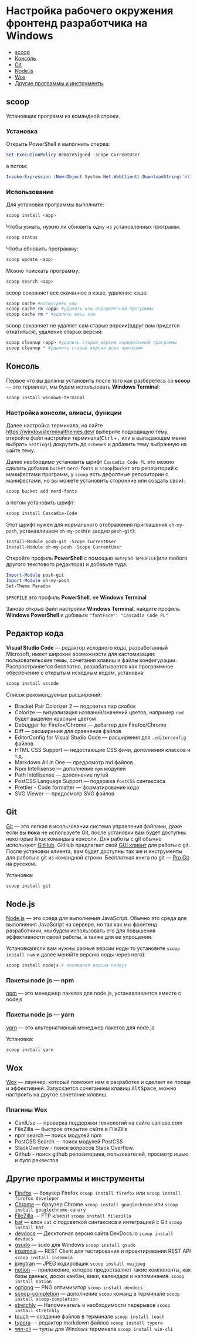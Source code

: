 # Настройка рабочего окружения фронтенд разработчика на Windows

- [scoop](#scoop)
- [Консоль](#%D0%9A%D0%BE%D0%BD%D1%81%D0%BE%D0%BB%D1%8C)
- [Git](#git)
- [Node.js](#nodejs)
- [Wox](#wox)
- [Другие программы и инструменты](#%D0%94%D1%80%D1%83%D0%B3%D0%B8%D0%B5-%D0%BF%D1%80%D0%BE%D0%B3%D1%80%D0%B0%D0%BC%D0%BC%D1%8B-%D0%B8-%D0%B8%D0%BD%D1%81%D1%82%D1%80%D1%83%D0%BC%D0%B5%D0%BD%D1%82%D1%8B)

## scoop

Установщик программ из командной строки.

### Установка
Открыть PowerShell и выполнить сперва:
```powershell
Set-ExecutionPolicy RemoteSigned -scope CurrentUser
```
а потом:
```powershell
Invoke-Expression (New-Object System.Net.WebClient).DownloadString('https://get.scoop.sh')
```

### Использование

Для установки программы выполните:
```powershell
scoop install <app>
```
Чтобы узнать, нужно ли обновить одну из установленных программ:
```powershell
scoop status
```
Чтобы обновить программу:
```powershell
scoop update <app>
```
Можно поискать программу:
```powershell
scoop search <app>
```
scoop сохраняет все скачанное в кэше, удаление кэша:
```powershell
scoop cache #посмотреть кэш
scoop cache rm <app> #удалить кэш определенной программы
scoop cache rm * #удалить весь кэш
```
scoop сохраняет не удаляет сам старые версии(вдруг вам придется откатиться), удаление старых версий:
```powershell
scoop cleanup <app> #удалить старые версии определенной программы
scoop cleanup * #удалить старые версии всех программ
```

## Консоль
Первое что вы должны установить после того как разбёретесь со **scoop** — это терминал, мы будем использовать **Windows Terminal**:
```powershell
scoop install windows-terminal
```

### Настройка консоли, алиасы, функции

Далее настройка терминала, на сайте https://windowsterminalthemes.dev/ выберите подходящую тему, откройте файл настройки терминала(<kbd>Ctrl</kbd>+<kbd>,</kbd> или в выпадающем меню выбрать `Settings`) докрутить до `schemes` и добавить тему выбранную на сайте тему.

Далее необходимо установить шрифт `Cascadia Code PL` это можно сделать добавив `bucket` `nerd-fonts` в `scoop`(`bucket` это репозиторий с манифестами программ, у `scoop` есть дефолтные репозитории с манифестами, но вы можете установить сторонние или создать свои):
```powershell
scoop bucket add nerd-fonts
```
а потом установить шрифт:
```powershell
scoop install Cascadia-Code
```

Этот шрифт нужен для нормального отображения приглашения `oh-my-posh`, устанавливаем `oh-my-posh`(и заодно `posh-git`):
```powershell
Install-Module posh-git -Scope CurrentUser
Install-Module oh-my-posh -Scope CurrentUser
```
Откройте профиль **PowerShell** с помощью `notepad $PROFILE`(или любого другого текстового редактора) и добавьте туда:
```powershell
Import-Module posh-git
Import-Module oh-my-posh
Set-Theme Paradox
```
`$PROFILE` это профиль **PowerShell**, не **Windows Terminal**

Заново открыв файл настройки **Windows Terminal**, найдите профиль **Windows PowerShell** и добавьте `"fontFace": "Cascadia Code PL"`

## Редактор кода
**Visual Studio Code** — редактор исходного кода, разработанный Microsoft, имеет широкие возможности для кастомизации: пользовательские темы, сочетания клавиш и файлы конфигурации. Распространяется бесплатно, разрабатывается как программное обеспечение с открытым исходным кодом, установка:
```powershell
scoop install vscode
```
Список рекомендуемых расширений:
- Bracket Pair Colorizer 2 — подсветка пар скобок
- Colorize — визуализация названий/значений цветов, например `red` будет выделен красным цветом
- Debugger for Firefox/Chrome — дебаггер для Firefox/Chrome
- Diff — расширения для сравнения файлов
- EditorConfig for Visual Studio Code — расширения для `.editorconfig` файлов
- HTML CSS Support — недостающие CSS фичи, дополнения классов и т.д.
- Markdown All in One — предосмотр md файлов
- Npm Intellisense — дополнение `npm` модулей
- Path Intellisense — дополнение путей
- PostCSS Language Support — подержка `PostCSS` синтаксиса
- Prettier - Code formatter — форматирование кода
- SVG Viewer — предосмотр SVG файлов

## Git

[Git](https://ru.wikipedia.org/wiki/Git) — это легкая в исользовании система управления файлами, даже если вы **пока** не используете Git, после установки вам будет доступны некоторые linux команды в консоли. Для работы с git обычно используют [GitHub](http://github.com). GitHub предлагает свой [GUI клиент](https://windows.github.com/) для работы с git. После установки клиента, вам будет доступны так же и инструменты для работы с git из командной строки. Бесплатная книга по git — [Pro Git](http://git-scm.com/book/ru/v2) на русском.

Установка:
```powershell
scoop install git
```

## Node.js

[Node.js](https://nodejs.org) — это среда для выполнения JavaScript. Обычно это среда для выполнения JavaScript на сервере, но так как мы фронтенд разработчики, мы будем использовать его для повышения эффективности своей работы, а также для ее упрощения.

Установка(если вам нужны разные версии ноды то установите `scoop install nvm` и далее меняйте версию ноды через него):
```powershell
scoop install nodejs # последняя версия nodejs
```

### Пакеты node.js — npm

[npm](http://npmjs.com) — это менеджер пакетов для node.js, устанавливается вместе с nodejs

### Пакеты node.js — yarn
[yarn](https://yarnpkg.com/lang/en/) — это альтернативный менеджер пакетов для node.js

Установка:
```powershell
scoop install yarn
```

## Wox

[Wox](http://getwox.com) — лаунчер, который поможет нам в разработке и сделает ее проще и эффективней. Запускается сочетанием клавиш <kbd>Alt</kbd><kbd>Space</kbd>, можно настроить на другое сочетание клавиш.

### Плагины Wox

- CanIUse — проверка поддержки технологий на сайте caniuse.com
- FileZilla — быстрое открытие сайта в FileZilla
- npm search — поиск модулей npm
- PostCSS Search — поиск модулей PostCSS
- StackOverlow - поиск вопросов Stack Overflow.
- Github - поиск github репозиториев, пользователей, просмотр ишью и пулл реквестов

## Другие программы и инструменты
- [Firefox](https://www.mozilla.org/ru/firefox/new/) — браузер Firefox `scoop install firefox` или `scoop install firefox-developer` 
- [Chrome](https://www.google.com/intl/ru/chrome/) — браузер Chrome `scoop install googlechrome` или `scoop install googlechrome-canary` 
- [FileZilla](https://filezilla-project.org/) — FTP клиент `scoop install filezilla` 
- [bat](https://github.com/sharkdp/bat) — клон `cat` с подсветкой синтаксиса и интеграцией с Git `scoop install bat` 
- [devdocs](https://github.com/egoist/devdocs-desktop) — Десктопная версия сайта DevDocs.io `scoop install devdocs` 
- [gsudo](https://github.com/gerardog/gsudo) — sudo для Windows `scoop install gsudo` 
- [insomnia](https://insomnia.rest/) — REST Client для тестирования и проектирования REST API `scoop install insomnia` 
- [jpegtran](https://ruhighload.com/jpegtran) — JPEG кодировщик `scoop install mozjpeg` 
- [notion](https://www.notion.so/) — приложение, которое предоставляет такие компоненты, как базы данных, доски канбан, вики, календари и напоминания. `scoop install notion` 
- [optipng](http://optipng.sourceforge.net/) — PNG оптимизатор `scoop install devdocs` 
- [scoop-completion](https://github.com/Moeologist/scoop-completion) — дополнение `scoop` команд в терминале `scoop install scoop-completion` 
- [stretchly](https://hovancik.net/stretchly/) — Напоминатель о необходимости перерывов `scoop install stretchly` 
- [touch](https://github.com/lukesampson/psutils) — создание файлов в терминале `scoop install touch` 
- [typora](https://typora.io/) — редактор markdown файлов `scoop install typora` 
- [win-cli](https://github.com/roose/win-cli) — тулзы для Windows терминала `scoop install win-cli` 

